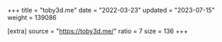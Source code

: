 +++
title = "toby3d.me"
date = "2022-03-23"
updated = "2023-07-15"
weight = 139086

[extra]
source = "https://toby3d.me/"
ratio = 7
size = 136
+++
